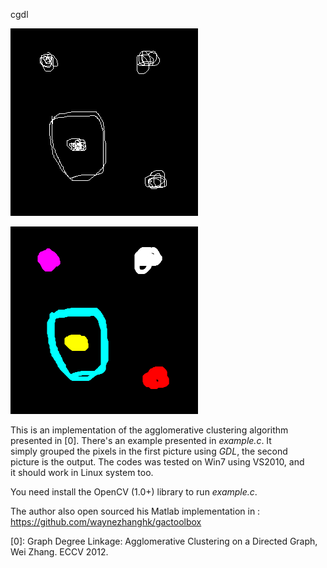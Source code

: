 cgdl  


![alt clusters](https://github.com/blackball/cgdl/raw/master/data/clusters.bmp)  

![alt result](https://github.com/blackball/cgdl/raw/master/data/result.bmp)  

This is an implementation of the agglomerative clustering algorithm   
presented in [0]. There's an example presented in *example.c*. It   
simply grouped the pixels in the first picture using *GDL*, the second   
picture is the output. The codes was tested on Win7 using VS2010, and   
it should work in Linux system too.   
  
You need install the OpenCV (1.0+) library to run *example.c*.  
  
The author also open sourced his Matlab implementation in :  
    https://github.com/waynezhanghk/gactoolbox  
  
[0]: Graph Degree Linkage: Agglomerative Clustering on a Directed Graph,   
     Wei Zhang. ECCV 2012.  
